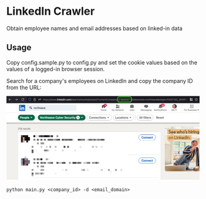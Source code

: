 # LinkedIn Crawler

Obtain employee names and email addresses based on linked-in data

## Usage

Copy config.sample.py to config.py and set the cookie values based on the values of a logged-in browser session.

Search for a company's employees on LinkedIn and copy the company ID from the URL:

![linkedin search](images/linkedin_search.png)

```
python main.py <company_id> -d <email_domain>
```
